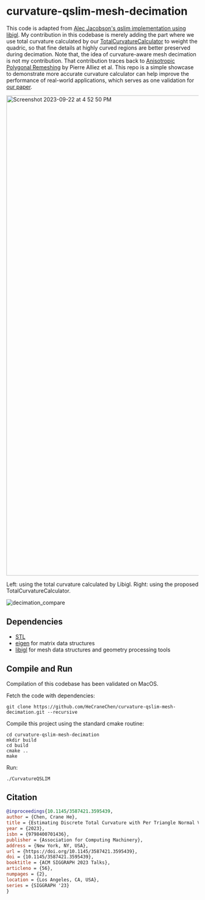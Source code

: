 # curvature-qslim-mesh-decimation

This code is adapted from [Alec Jacobson's qslim implementation using libigl](https://www.alecjacobson.com/weblog/?tag=qslim). My contribution in this codebase is merely adding the part where we use total curvature calculated by our [TotalCurvatureCalculator](https://github.com/HeCraneChen/total-curvature-estimation.git) to weight the quadric, so that fine details at highly curved regions are better preserved during decimation. Note that, the idea of curvature-aware mesh decimation is not my contribution. That contribution traces back to [Anisotropic Polygonal Remeshing](https://dl.acm.org/doi/pdf/10.1145/1201775.882296) by Pierre Alliez et al. This repo is a simple showcase to demonstrate more accurate curvature calculator can help improve the performance of real-world applications, which serves as one validation for [our paper](https://dl.acm.org/doi/abs/10.1145/3587421.3595439). 

<img width="1255" alt="Screenshot 2023-09-22 at 4 52 50 PM" src="https://github.com/HeCraneChen/curvature-qslim-mesh-decimation/assets/33951209/9ab3e2e3-a72b-4d4e-89a7-e3698eca1b37">


Left: using the total curvature calculated by Libigl. Right: using the proposed TotalCurvatureCalculator.

![decimation_compare](https://github.com/HeCraneChen/curvature-qslim-mesh-decimation/assets/33951209/6d5c1d67-8db5-4163-b8df-85acb6f614f5)

## Dependencies

- [STL](https://www.geeksforgeeks.org/the-c-standard-template-library-stl/)
- [eigen](https://eigen.tuxfamily.org/index.php?title=Main_Page) for matrix data structures
- [libigl](http://libigl.github.io/libigl/) for mesh data structures and geometry processing tools

## Compile and Run

Compilation of this codebase has been validated on MacOS.

Fetch the code with dependencies:

    git clone https://github.com/HeCraneChen/curvature-qslim-mesh-decimation.git --recursive

Compile this project using the standard cmake routine:

    cd curvature-qslim-mesh-decimation
    mkdir build
    cd build
    cmake ..
    make

Run:

    ./CurvatureQSLIM
    


## Citation

```bibtex
@inproceedings{10.1145/3587421.3595439,
author = {Chen, Crane He},
title = {Estimating Discrete Total Curvature with Per Triangle Normal Variation},
year = {2023},
isbn = {9798400701436},
publisher = {Association for Computing Machinery},
address = {New York, NY, USA},
url = {https://doi.org/10.1145/3587421.3595439},
doi = {10.1145/3587421.3595439},
booktitle = {ACM SIGGRAPH 2023 Talks},
articleno = {56},
numpages = {2},
location = {Los Angeles, CA, USA},
series = {SIGGRAPH '23}
}
```
